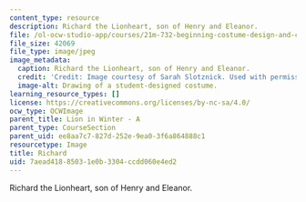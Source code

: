 ```yaml
---
content_type: resource
description: Richard the Lionheart, son of Henry and Eleanor.
file: /ol-ocw-studio-app/courses/21m-732-beginning-costume-design-and-construction-fall-2008/7aead41885031e0b3304ccdd060e4ed2_richard.jpg
file_size: 42069
file_type: image/jpeg
image_metadata:
  caption: Richard the Lionheart, son of Henry and Eleanor.
  credit: 'Credit: Image courtesy of Sarah Slotznick. Used with permission.'
  image-alt: Drawing of a student-designed costume.
learning_resource_types: []
license: https://creativecommons.org/licenses/by-nc-sa/4.0/
ocw_type: OCWImage
parent_title: Lion in Winter - A
parent_type: CourseSection
parent_uid: ee8aa7c7-827d-252e-9ea0-3f6a864888c1
resourcetype: Image
title: Richard
uid: 7aead418-8503-1e0b-3304-ccdd060e4ed2
---
```

Richard the Lionheart, son of Henry and Eleanor.